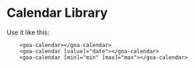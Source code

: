 # Calendar Library


Use it like this:

```
	<goa-calendar></goa-calendar>
	<goa-calendar [value]="date"></goa-calendar>
	<goa-calendar [min]="min" [max]="max"></goa-calendar>
```

